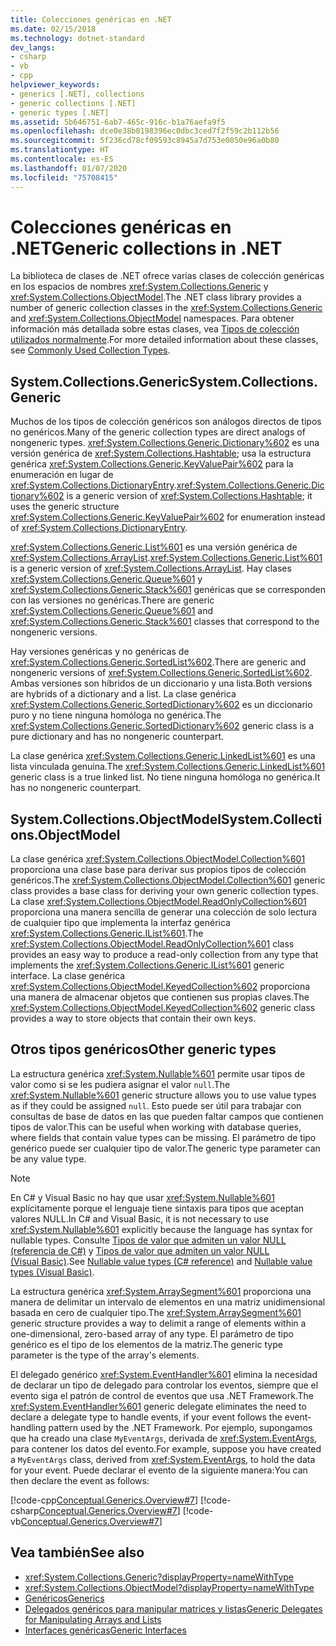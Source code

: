 ```yaml
---
title: Colecciones genéricas en .NET
ms.date: 02/15/2018
ms.technology: dotnet-standard
dev_langs:
- csharp
- vb
- cpp
helpviewer_keywords:
- generics [.NET], collections
- generic collections [.NET]
- generic types [.NET]
ms.assetid: 5b646751-6ab7-465c-916c-b1a76aefa9f5
ms.openlocfilehash: dce0e38b0198396ec0dbc3ced7f2f59c2b112b56
ms.sourcegitcommit: 5f236cd78cf09593c8945a7d753e0850e96a0b80
ms.translationtype: HT
ms.contentlocale: es-ES
ms.lasthandoff: 01/07/2020
ms.locfileid: "75708415"
---
```

# <a name="generic-collections-in-net"></a><span data-ttu-id="03ffc-102">Colecciones genéricas en .NET</span><span class="sxs-lookup"><span data-stu-id="03ffc-102">Generic collections in .NET</span></span>

 <span data-ttu-id="03ffc-103">La biblioteca de clases de .NET ofrece varias clases de colección genéricas en los espacios de nombres <xref:System.Collections.Generic> y <xref:System.Collections.ObjectModel>.</span><span class="sxs-lookup"><span data-stu-id="03ffc-103">The .NET class library provides a number of generic collection classes in the <xref:System.Collections.Generic> and <xref:System.Collections.ObjectModel> namespaces.</span></span> <span data-ttu-id="03ffc-104">Para obtener información más detallada sobre estas clases, vea [Tipos de colección utilizados normalmente](../../../docs/standard/collections/commonly-used-collection-types.md).</span><span class="sxs-lookup"><span data-stu-id="03ffc-104">For more detailed information about these classes, see [Commonly Used Collection Types](../../../docs/standard/collections/commonly-used-collection-types.md).</span></span>  
  
## <a name="systemcollectionsgeneric"></a><span data-ttu-id="03ffc-105">System.Collections.Generic</span><span class="sxs-lookup"><span data-stu-id="03ffc-105">System.Collections.Generic</span></span>

 <span data-ttu-id="03ffc-106">Muchos de los tipos de colección genéricos son análogos directos de tipos no genéricos.</span><span class="sxs-lookup"><span data-stu-id="03ffc-106">Many of the generic collection types are direct analogs of nongeneric types.</span></span> <span data-ttu-id="03ffc-107"><xref:System.Collections.Generic.Dictionary%602> es una versión genérica de <xref:System.Collections.Hashtable>; usa la estructura genérica <xref:System.Collections.Generic.KeyValuePair%602> para la enumeración en lugar de <xref:System.Collections.DictionaryEntry>.</span><span class="sxs-lookup"><span data-stu-id="03ffc-107"><xref:System.Collections.Generic.Dictionary%602> is a generic version of <xref:System.Collections.Hashtable>; it uses the generic structure <xref:System.Collections.Generic.KeyValuePair%602> for enumeration instead of <xref:System.Collections.DictionaryEntry>.</span></span>  
  
 <span data-ttu-id="03ffc-108"><xref:System.Collections.Generic.List%601> es una versión genérica de <xref:System.Collections.ArrayList>.</span><span class="sxs-lookup"><span data-stu-id="03ffc-108"><xref:System.Collections.Generic.List%601> is a generic version of <xref:System.Collections.ArrayList>.</span></span> <span data-ttu-id="03ffc-109">Hay clases <xref:System.Collections.Generic.Queue%601> y <xref:System.Collections.Generic.Stack%601> genéricas que se corresponden con las versiones no genéricas.</span><span class="sxs-lookup"><span data-stu-id="03ffc-109">There are generic <xref:System.Collections.Generic.Queue%601> and <xref:System.Collections.Generic.Stack%601> classes that correspond to the nongeneric versions.</span></span>  
  
 <span data-ttu-id="03ffc-110">Hay versiones genéricas y no genéricas de <xref:System.Collections.Generic.SortedList%602>.</span><span class="sxs-lookup"><span data-stu-id="03ffc-110">There are generic and nongeneric versions of <xref:System.Collections.Generic.SortedList%602>.</span></span> <span data-ttu-id="03ffc-111">Ambas versiones son híbridos de un diccionario y una lista.</span><span class="sxs-lookup"><span data-stu-id="03ffc-111">Both versions are hybrids of a dictionary and a list.</span></span> <span data-ttu-id="03ffc-112">La clase genérica <xref:System.Collections.Generic.SortedDictionary%602> es un diccionario puro y no tiene ninguna homóloga no genérica.</span><span class="sxs-lookup"><span data-stu-id="03ffc-112">The <xref:System.Collections.Generic.SortedDictionary%602> generic class is a pure dictionary and has no nongeneric counterpart.</span></span>  
  
 <span data-ttu-id="03ffc-113">La clase genérica <xref:System.Collections.Generic.LinkedList%601> es una lista vinculada genuina.</span><span class="sxs-lookup"><span data-stu-id="03ffc-113">The <xref:System.Collections.Generic.LinkedList%601> generic class is a true linked list.</span></span> <span data-ttu-id="03ffc-114">No tiene ninguna homóloga no genérica.</span><span class="sxs-lookup"><span data-stu-id="03ffc-114">It has no nongeneric counterpart.</span></span>  
  
## <a name="systemcollectionsobjectmodel"></a><span data-ttu-id="03ffc-115">System.Collections.ObjectModel</span><span class="sxs-lookup"><span data-stu-id="03ffc-115">System.Collections.ObjectModel</span></span>

 <span data-ttu-id="03ffc-116">La clase genérica <xref:System.Collections.ObjectModel.Collection%601> proporciona una clase base para derivar sus propios tipos de colección genéricos.</span><span class="sxs-lookup"><span data-stu-id="03ffc-116">The <xref:System.Collections.ObjectModel.Collection%601> generic class provides a base class for deriving your own generic collection types.</span></span> <span data-ttu-id="03ffc-117">La clase <xref:System.Collections.ObjectModel.ReadOnlyCollection%601> proporciona una manera sencilla de generar una colección de solo lectura de cualquier tipo que implementa la interfaz genérica <xref:System.Collections.Generic.IList%601>.</span><span class="sxs-lookup"><span data-stu-id="03ffc-117">The <xref:System.Collections.ObjectModel.ReadOnlyCollection%601> class provides an easy way to produce a read-only collection from any type that implements the <xref:System.Collections.Generic.IList%601> generic interface.</span></span> <span data-ttu-id="03ffc-118">La clase genérica <xref:System.Collections.ObjectModel.KeyedCollection%602> proporciona una manera de almacenar objetos que contienen sus propias claves.</span><span class="sxs-lookup"><span data-stu-id="03ffc-118">The <xref:System.Collections.ObjectModel.KeyedCollection%602> generic class provides a way to store objects that contain their own keys.</span></span>  
  
## <a name="other-generic-types"></a><span data-ttu-id="03ffc-119">Otros tipos genéricos</span><span class="sxs-lookup"><span data-stu-id="03ffc-119">Other generic types</span></span>

 <span data-ttu-id="03ffc-120">La estructura genérica <xref:System.Nullable%601> permite usar tipos de valor como si se les pudiera asignar el valor `null`.</span><span class="sxs-lookup"><span data-stu-id="03ffc-120">The <xref:System.Nullable%601> generic structure allows you to use value types as if they could be assigned `null`.</span></span> <span data-ttu-id="03ffc-121">Esto puede ser útil para trabajar con consultas de base de datos en las que pueden faltar campos que contienen tipos de valor.</span><span class="sxs-lookup"><span data-stu-id="03ffc-121">This can be useful when working with database queries, where fields that contain value types can be missing.</span></span> <span data-ttu-id="03ffc-122">El parámetro de tipo genérico puede ser cualquier tipo de valor.</span><span class="sxs-lookup"><span data-stu-id="03ffc-122">The generic type parameter can be any value type.</span></span>  
  
> [!NOTE]
> <span data-ttu-id="03ffc-123">En C# y Visual Basic no hay que usar <xref:System.Nullable%601> explícitamente porque el lenguaje tiene sintaxis para tipos que aceptan valores NULL.</span><span class="sxs-lookup"><span data-stu-id="03ffc-123">In C# and Visual Basic, it is not necessary to use <xref:System.Nullable%601> explicitly because the language has syntax for nullable types.</span></span> <span data-ttu-id="03ffc-124">Consulte [Tipos de valor que admiten un valor NULL (referencia de C#)](../../csharp/language-reference/builtin-types/nullable-value-types.md) y [Tipos de valor que admiten un valor NULL (Visual Basic)](../../visual-basic/programming-guide/language-features/data-types/nullable-value-types.md).</span><span class="sxs-lookup"><span data-stu-id="03ffc-124">See [Nullable value types (C# reference)](../../csharp/language-reference/builtin-types/nullable-value-types.md) and [Nullable value types (Visual Basic)](../../visual-basic/programming-guide/language-features/data-types/nullable-value-types.md).</span></span>
  
 <span data-ttu-id="03ffc-125">La estructura genérica <xref:System.ArraySegment%601> proporciona una manera de delimitar un intervalo de elementos en una matriz unidimensional basada en cero de cualquier tipo.</span><span class="sxs-lookup"><span data-stu-id="03ffc-125">The <xref:System.ArraySegment%601> generic structure provides a way to delimit a range of elements within a one-dimensional, zero-based array of any type.</span></span> <span data-ttu-id="03ffc-126">El parámetro de tipo genérico es el tipo de los elementos de la matriz.</span><span class="sxs-lookup"><span data-stu-id="03ffc-126">The generic type parameter is the type of the array's elements.</span></span>  
  
 <span data-ttu-id="03ffc-127">El delegado genérico <xref:System.EventHandler%601> elimina la necesidad de declarar un tipo de delegado para controlar los eventos, siempre que el evento siga el patrón de control de eventos que usa .NET Framework.</span><span class="sxs-lookup"><span data-stu-id="03ffc-127">The <xref:System.EventHandler%601> generic delegate eliminates the need to declare a delegate type to handle events, if your event follows the event-handling pattern used by the .NET Framework.</span></span> <span data-ttu-id="03ffc-128">Por ejemplo, supongamos que ha creado una clase `MyEventArgs`, derivada de <xref:System.EventArgs>, para contener los datos del evento.</span><span class="sxs-lookup"><span data-stu-id="03ffc-128">For example, suppose you have created a `MyEventArgs` class, derived from <xref:System.EventArgs>, to hold the data for your event.</span></span> <span data-ttu-id="03ffc-129">Puede declarar el evento de la siguiente manera:</span><span class="sxs-lookup"><span data-stu-id="03ffc-129">You can then declare the event as follows:</span></span>  
  
 [!code-cpp[Conceptual.Generics.Overview#7](../../../samples/snippets/cpp/VS_Snippets_CLR/conceptual.generics.overview/cpp/source2.cpp#7)]
 [!code-csharp[Conceptual.Generics.Overview#7](../../../samples/snippets/csharp/VS_Snippets_CLR/conceptual.generics.overview/cs/source2.cs#7)]
 [!code-vb[Conceptual.Generics.Overview#7](../../../samples/snippets/visualbasic/VS_Snippets_CLR/conceptual.generics.overview/vb/source2.vb#7)]  
  
## <a name="see-also"></a><span data-ttu-id="03ffc-130">Vea también</span><span class="sxs-lookup"><span data-stu-id="03ffc-130">See also</span></span>

- <xref:System.Collections.Generic?displayProperty=nameWithType>
- <xref:System.Collections.ObjectModel?displayProperty=nameWithType>
- [<span data-ttu-id="03ffc-131">Genéricos</span><span class="sxs-lookup"><span data-stu-id="03ffc-131">Generics</span></span>](../../../docs/standard/generics/index.md)
- [<span data-ttu-id="03ffc-132">Delegados genéricos para manipular matrices y listas</span><span class="sxs-lookup"><span data-stu-id="03ffc-132">Generic Delegates for Manipulating Arrays and Lists</span></span>](../../../docs/standard/generics/delegates-for-manipulating-arrays-and-lists.md)
- [<span data-ttu-id="03ffc-133">Interfaces genéricas</span><span class="sxs-lookup"><span data-stu-id="03ffc-133">Generic Interfaces</span></span>](../../../docs/standard/generics/interfaces.md)
